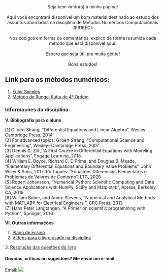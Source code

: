 <center>Seja bem vindo(a) à minha página!
<br><br>Aqui você encontrará disponível um bom material destinado ao estudo dos assuntos abordados na disciplina de Métodos Numéricos Computacionais (IF816EC).
<br><br>Nos códigos em forma de comentários, explico de forma resumida cada método que está disponível aqui.
<br><br>Espero que seja útil pra muita gente!
<br><br>Bons estudos!
</center>

## Link para os métodos numéricos:

1. <a href="https://github.com/jc-costa/MetodosNumericos/blob/main/eulerSimples.py" target="_blank">Euler Simples</a>
2. <a href="https://github.com/jc-costa/Metodos-Numericos/blob/main/Runge-Kutta-4-Ordem.py" target="_blank">Método de Runge-Kutta de 4ª Ordem</a>

### Informações da disciplina:

<b>V. Bibliografia para o aluno</b>

[1] Gilbert Strang, “Differential Equations and Linear Algebra”, Wesley-Cambridge
Press, 2014
<br>[2] For advanced topics: Gilbert Strang, “Computational Science and Engineering”, Wesley-
Cambridge Press, 2007
<br>[3] Dennis G. Zill , “A First Course in Differential Equations with Modeling Applications”,
Engage Learning, 2018
<br>[4] William E. Boyce, Richard C. DiPrima, and Douglas B. Meade, “Elementary Differential
Equations and Boundary Value Problems”, John Wiley & Sons, 2017: Português: “Equações
Diferenciais Elementares e Problemas de Valores de Contorno”, LTC, 2020
<br>[5] Robert Johansson, “Numerical Python: Scientific Computing and Data Science
Applications with NumPy, SciPy and Matplotlib”, Apress, Berkeley, CA, 2019
<br>[6] William Bober, and Andre Stevens, “Numerical and Analytical Methods with MATLAB®
for Electrical Engineers ”, CRC Press, 2013
<br>[7] Hans Peter Langtangen, “A Primer on scientific programming with Python", Springer,
2016

<b>VI. Outras informações</b>
1. <a href="https://drive.google.com/file/d/1p5AqOetvaWZeK98PPgQRsTVcozjZhm0P/view" target="_blank">Plano de Ensino</a>
2. <a href="https://youtube.com/playlist?list=PLUl4u3cNGP63oTpyxCMLKt_JmB0WtSZfG" target="_blank">Vídeos para o livro usado na disciplina
</a>
3. <a href="https://drive.google.com/file/d/1kcsW0rrjdfLzoGGj7cRQrCbF7SHcGe8K/view" target="_blank">Resolução das questões do livro</a>

#### Dúvidas, críticas ou sugestões? Me envie um e-mail.
Email: 
<a href="mailto:jclc@cin.ufpe.br?"><img src="https://img.shields.io/badge/gmail-%23DD0031.svg?&style=for-the-badge&logo=gmail&logoColor=white"/></a>


